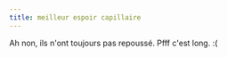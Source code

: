 ```yaml
---
title: meilleur espoir capillaire
---
```


Ah non, ils n'ont toujours pas repoussé. Pfff c'est long. :(

